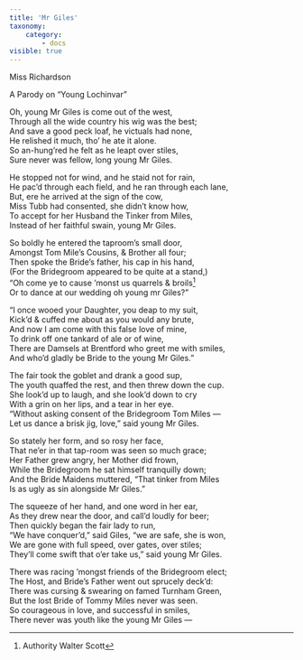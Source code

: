 ```yaml
---
title: 'Mr Giles'
taxonomy:
    category:
        - docs
visible: true
---
```


<div class="author">Miss Richardson</div>

<span class="pencil">A Parody on “Young Lochinvar”</span>

Oh, young Mr Giles is come out of the west,  
Through all the wide country his wig was the best;  
And save a good peck loaf, he victuals had none,  
He relished it much, tho’ he ate it alone.  
So an-hung’red he felt as he leapt over stiles,  
Sure never was fellow, long young Mr Giles.  
  
He stopped not for wind, and he staid not for rain,  
He pac’d through each field, and he ran through each lane,  
But, ere he arrived at the sign of the cow,  
Miss Tubb had consented, she didn’t know how,  
To accept for her Husband the Tinker from Miles,  
Instead of her faithful swain, young Mr Giles.  
  
So boldly he entered the taproom’s small door,  
Amongst Tom Mile’s Cousins, & Brother all four;  
Then spoke the Bride’s father, his cap in his hand,  
(For the Bridegroom appeared to be quite at a stand,)  
“Oh come ye to cause ’monst us quarrels & broils[^1]  
Or to dance at our wedding oh young mr Giles?”  
  
“I once wooed your Daughter, you deap to my suit,  
Kick’d & cuffed me about as you would any brute,  
And now I am come with this false love of mine,  
To drink off one tankard of ale or of wine,  
There are Damsels at Brentford who greet me with smiles,  
And who’d gladly be Bride to the young Mr Giles.”  
  
The fair took the goblet and drank a good sup,  
The youth quaffed the rest, and then threw down the cup.  
She look’d up to laugh, and she look’d down to cry  
With a grin on her lips, and a tear in her eye.  
“Without asking consent of the Bridegroom Tom Miles —  
Let us dance a brisk jig, love,” said young Mr Giles.  
  
So stately her form, and so rosy her face,  
That ne’er in that tap-room was seen so much grace;  
Her Father grew angry, her Mother did frown,  
While the Bridegroom he sat himself tranquilly down;  
And the Bride Maidens muttered, “That tinker from Miles  
Is as ugly as sin alongside Mr Giles.”  
  
The squeeze of her hand, and one word in her ear,  
As they drew near the door, and call’d loudly for beer;  
Then quickly began the fair lady to run,  
“We have conquer’d,” said Giles, “we are safe, she is won,  
We are gone with full speed, over gates, over stiles;  
They’ll come swift that o’er take us,” said young Mr Giles.  
  
There was racing ’mongst friends of the Bridegroom elect;  
The Host, and Bride’s Father went out sprucely deck’d:  
There was cursing & swearing on famed Turnham Green,  
But the lost Bride of Tommy Miles never was seen.  
So courageous in love, and successful in smiles,  
There never was youth like the young Mr Giles —

[^1]: Authority Walter Scott 